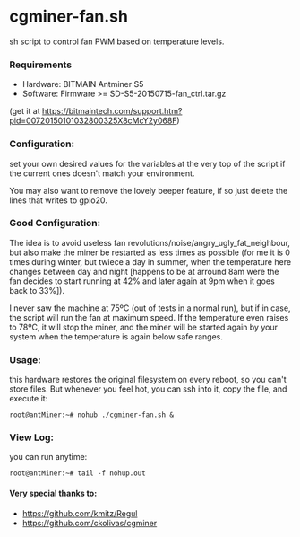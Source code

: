 # cgminer-fan.sh
sh script to control fan PWM based on temperature levels. 
### Requirements
- Hardware: BITMAIN Antminer S5
- Software: Firmware >= SD-S5-20150715-fan_ctrl.tar.gz

(get it at https://bitmaintech.com/support.htm?pid=00720150101032800325X8cMcY2y068F)
### Configuration:
set your own desired values for the variables at the very top of the script if the current ones doesn't match your environment.

You may also want to remove the lovely beeper feature, if so just delete the lines that writes to gpio20.
### Good Configuration:
The idea is to avoid useless fan revolutions/noise/angry_ugly_fat_neighbour, but also make the miner be restarted as less times as possible (for me it is 0 times during winter, but twiece a day in summer, when the temperature here changes between day and night [happens to be at arround 8am were the fan decides to start running at 42% and later again at 9pm when it goes back to 33%]).

I never saw the machine at 75ºC (out of tests in a normal run), but if in case, the script will run the fan at maximum speed. If the temperature even raises to 78ºC, it will stop the miner, and the miner will be started again by your system when the temperature is again below safe ranges.
### Usage:
this hardware restores the original filesystem on every reboot, so you can't store files. But whenever you feel hot, you can ssh into it, copy the file, and execute it:
```
root@antMiner:~# nohub ./cgminer-fan.sh &
```
### View Log:
you can run anytime:
```
root@antMiner:~# tail -f nohup.out
```
#### Very special thanks to:
- https://github.com/kmitz/Regul
- https://github.com/ckolivas/cgminer
